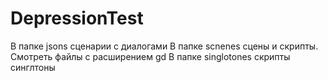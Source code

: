 # DepressionTest
В папке jsons сценарии с диалогами
В папке scnenes сцены и скрипты. Смотреть файлы с расширением gd
В папке singlotones скрипты синглтоны
